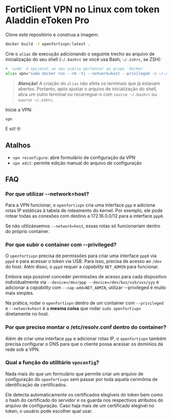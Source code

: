 # FortiClient VPN no Linux com token Aladdin eToken Pro

Clone este repositório e construa a imagem:

```bash
docker build -t openfortivpn:latest .
```

Crie o `alias` de execução adicionando o seguinte trecho ao arquivo de inicialização do seu shell (`~/.bashrc` se você usa Bash; `~/.zshrc`, se ZSH):

```bash
# `sudo` é opcional se seu usário pertencer ao grupo `docker`
alias vpn="sudo docker run --rm -ti --network=host --privileged -v ~/.config/openfortivpn:/vpn -v /etc/resolv.conf:/etc/resolv.conf openfortivpn"
```

> **Atenção!** A criação do `alias` não afeta os terminais que já estavam abertos. Portanto, após ajustar
o arquivo de inicialização do shell, abra um outro terminal ou recarregue-o com `source ~/.bashrc` ou `source ~/.zshrc`.

Inicie a VPN:

```bash
vpn
```

E só! 🤓

## Atalhos

* `vpn reconfigure`: abre formulário de configuração da VPN
* `vpn edit`: permite edição manual do arquivo de configuração

## FAQ

### Por que utilizar --network=host?

Para a VPN funcionar, o `openfortivpn` cria uma interface `ppp` e adiciona
rotas IP estáticas à tabela de roteamento do kernel. Por exemplo, ele pode
rotear todas as conexões com destino a 172.16.0.0/12 para a interface `ppp0`.

Se não utilizássemos `--network=host`, essas rotas só funcionariam dentro do
próprio container.

### Por que subir o container com --privileged?

O `openfortivpn` precisa de permissões para criar uma interface `ppp0` via
`pppd` e para acessar o token via USB. Para isso, precisa de acesso ao
`/dev` do host. Além disso, o `pppd` requer a _capability_ `NET_ADMIN` para
funcionar.

Embora seja possível conceder permissões de acesso para cada dispositivo individualmente
via `--device=/dev/ppp --device=/dev/bus/usb/xxx/yyy` e adicionar a _capability_
com `--cap-add=NET_ADMIN`, utilizar --privileged é muito mais simples.

Na prática, rodar o `openfortivpn` dentro de um container com `--privileged`
e `--network=host` é a **mesma coisa** que rodar `sudo openfortivpn` diretamente
no host.

### Por que preciso montar o /etc/resolv.conf dentro do container?

Além de criar uma interface `ppp` e adicionar rotas IP, o `openfortivpn`
também precisa configurar o DNS para que o cliente possa acessar os domínios
da rede sob a VPN.

### Qual a função do utilitário `vpnconfig`?

Nada mais do que um formulário que permite criar um arquivo de configuração do
`openfortivpn` sem passar por toda aquela cerimônia de identificação de
certificados.

Ele detecta automaticamente os certificados elegíveis do token bem como o
hash do certificado do servidor e os guarda nos respectivos atributos do arquivo
de configuração. Caso haja mais de um certificado elegível no token, o usuário
pode escolher qual usar.
